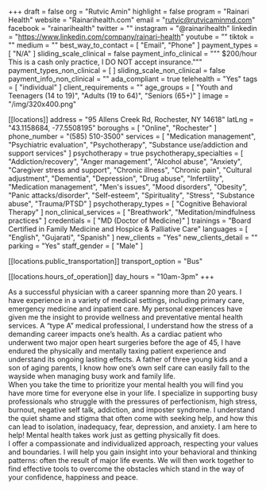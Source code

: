 +++
draft = false
org = "Rutvic Amin"
highlight = false
program = "Rainari Health"
website = "Rainarihealth.com"
email = "rutvic@rutvicaminmd.com"
facebook = "rainarihealth"
twitter = ""
instagram = "@rainarihealth"
linkedin = "https://www.linkedin.com/company/rainari-health"
youtube = ""
tiktok = ""
medium = ""
best_way_to_contact = [ "Email", "Phone" ]
payment_types = [ "N/A" ]
sliding_scale_clinical = false
payment_info_clinical = """
$200/hour
This is a cash only practice, I DO NOT accept insurance."""
payment_types_non_clinical = [ ]
sliding_scale_non_clinical = false
payment_info_non_clinical = ""
ada_compliant = true
telehealth = "Yes"
tags = [ "individual" ]
client_requirements = ""
age_groups = [
  "Youth and Teenagers (14 to 19)",
  "Adults (19 to 64)",
  "Seniors (65+)"
]
image = "/img/320x400.png"

[[locations]]
address = "95 Allens Creek Rd, Rochester, NY 14618"
latLng = "43.1158684, -77.5508195"
boroughs = [ "Online", "Rochester" ]
phone_number = "(585) 510-3500"
services = [
  "Medication management",
  "Psychiatric evaluation",
  "Psychotherapy",
  "Substance use/addiction and support services"
]
psychotherapy = true
psychotherapy_specialties = [
  "Addiction/recovery",
  "Anger management",
  "Alcohol abuse",
  "Anxiety",
  "Caregiver stress and support",
  "Chronic illness",
  "Chronic pain",
  "Cultural adjustment",
  "Dementia",
  "Depression",
  "Drug abuse",
  "Infertility",
  "Medication management",
  "Men's issues",
  "Mood disorders",
  "Obesity",
  "Panic attacks/disorder",
  "Self-esteem",
  "Spirituality",
  "Stress",
  "Substance abuse",
  "Trauma/PTSD"
]
psychotherapy_types = [ "Cognitive Behavioral Therapy" ]
non_clinical_services = [ "Breathwork", "Meditation/mindfulness practices" ]
credentials = [ "MD (Doctor of Medicine)" ]
trainings = "Board Certified in Family Medicine and Hospice & Palliative Care"
languages = [ "English", "Gujarati", "Spanish" ]
new_clients = "Yes"
new_clients_detail = ""
parking = "Yes"
staff_gender = [ "Male" ]

  [[locations.public_transportation]]
  transport_option = "Bus"

  [[locations.hours_of_operation]]
  day_hours = "10am-3pm"
+++

As a successful physician with a career spanning more than 20 years.  I have experience in a variety of medical settings, including primary care, emergency medicine and inpatient care.  My personal experiences have given me the insight to provide wellness and preventative mental health services. A “type A” medical professional, I understand how the stress of a demanding career impacts one’s health. As a cardiac patient who underwent two major open heart surgeries before the age of 45, I have endured the physically and mentally taxing patient experience and understand its ongoing lasting effects. A father of three young kids and a son of aging parents, I know how one’s own self care can easily fall to the wayside when managing busy work and family life. <br>
When you take the time to prioritize your mental health you will find you have more time for everyone else in your life. I specialize in supporting busy professionals who struggle with the pressures of perfectionism, high stress, burnout, negative self talk, addiction, and imposter syndrome. I understand the quiet shame and stigma that often come with seeking help, and how this can lead to isolation, inadequacy, fear, depression, and anxiety. I am here to help! Mental health takes work just as getting physically fit does. <br>
I offer a compassionate and individualized approach, respecting your values and boundaries. I will help you gain insight into your behavioral and thinking patterns: often the result of major life events. We will then work together to find effective tools to overcome the obstacles which stand in the way of your confidence, happiness and peace. <br>
